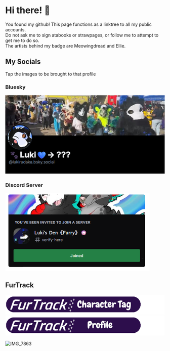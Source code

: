 # Hi there! 🐾
You found my github! This page functions as a linktree to all my public accounts.  
Do not ask me to sign atabooks or strawpages, or follow me to attempt to get me to do so.  
The artists behind my badge are Meowingdread and Ellie.  
## My Socials
Tap the images to be brought to that profile
### Bluesky
[<img src="https://github.com/lukirudaka/lukirudaka/blob/main/Luki-Bluesky.png?raw=true">](https://bsky.app/profile/lukirudaka.bsky.social)
### Discord Server
[<img src="https://github.com/lukirudaka/lukirudaka/blob/main/DiscordPhotoLink.png?raw=true">](https://discord.gg/jpqZFJBFNS)
## FurTrack
[<img src="https://github.com/lukirudaka/lukirudaka/blob/main/FTCharacterTagLabel.png?raw=true">](https://www.furtrack.com/index/luki_(puro))
[<img src="https://github.com/lukirudaka/lukirudaka/blob/main/FTProfileLabel.png?raw=true">](https://www.furtrack.com/user/lukirudaka/)

![IMG_7863](https://github.com/user-attachments/assets/17abba27-080f-48a2-ac7f-306493f8fb09)


<!--
**lukirudaka/lukirudaka** is a ✨ _special_ ✨ repository because its `README.md` (this file) appears on your GitHub profile.

Here are some ideas to get you started:

- 🔭 I’m currently working on ...
- 🌱 I’m currently learning ...
- 👯 I’m looking to collaborate on ...
- 🤔 I’m looking for help with ...
- 💬 Ask me about ...
- 📫 How to reach me: ...
- 😄 Pronouns: ...
- ⚡ Fun fact: ...
-->
